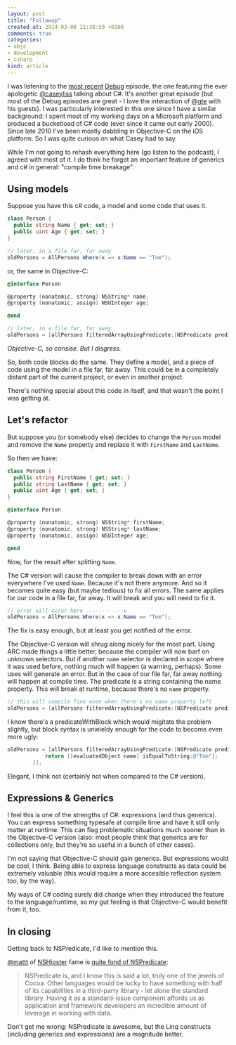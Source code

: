```yaml
---
layout: post
title: "Followup"
created_at: 2014-03-08 21:38:59 +0100
comments: true
categories:
- objc
- development
- csharp
kind: article
---
```


I was listening to the [most recent](http://www.imore.com/debug-30-casey-liss-c-and-net) [Debug](http://www.imore.com/debug) episode, the one featuring the ever apologetic [@caseyliss](http://twitter.com/caseyliss) talking about C#. It's another great episode (but most of the Debug episodes are great - I love the interaction of [@gte](http://twitter.com/gte) with his guests). I was particularly interested in this one since I have a similar background: I spent most of my working days on a Microsoft platform and produced a bucketload of C# code (ever since it came out early 2000). Since late 2010 I've been mostly dabbling in Objective-C on the iOS platform. So I was quite curious on what Casey had to say.

While I'm not going to rehash everything here (go listen to the podcast), I agreed with most of it. I do think he forgot an important feature of generics and c# in general: "compile time breakage".

<!-- more -->

## Using models

Suppose you have this c# code, a model and some code that uses it.

```csharp
class Person {
  public string Name { get; set; }
  public uint Age { get; set; }
}

// later, in a file far, far away
oldPersons = AllPersons.Where(x => x.Name == "Tom");
```

or, the same in Objective-C:

```objective-c
@interface Person

@property (nonatomic, strong) NSString* name;
@property (nonatomic, assign) NSUInteger age;

@end

// later, in a file far, far away
oldPersons = [allPersons filteredArrayUsingPredicate:[NSPredicate predicateWithFormat:@"name == %@", @"Tom"]];
```

*Objective-C, so consise. But I disgress.*

So, both code blocks do the same. They define a model, and a piece of code using the model in a file far, far away. This could be in a completely distant part of the current project, or even in another project.

There's nothing special about this code in itself, and that wasn't the point I was getting at.

## Let's refactor

But suppose you (or somebody else) decides to change the `Person` model and remove the `Name` property and replace it with `FirstName` and `LastName`.

So then we have:

```csharp
class Person {  
  public string FirstName { get; set; }
  public string LastName { get; set; }
  public uint Age { get; set; }
}
```

```objective-c
@interface Person

@property (nonatomic, strong) NSString* firstName;
@property (nonatomic, strong) NSString* lastName;
@property (nonatomic, assign) NSUInteger age;

@end
```

Now, for the result after splitting `Name`.

The C# version will cause the compiler to break down with an error everywhere I've used `Name`. Because it's not there anymore. And so it becomes quite easy (but maybe tedious) to fix all errors. The same applies for our code in a file far, far away. It will break and you will need to fix it.

```csharp
// error will occur here ------------v
oldPersons = AllPersons.Where(x => x.Name == "Tom");
```

The fix is easy enough, but at least you get notified of the error.

The Objective-C version will shrug along nicely for the most part. Using ARC made things a little better, because the compiler will now barf on unknown selectors. But if another `name` selector is declared in scope where it was used before, nothing much will happen (a warning, perhaps). Some uses will generate an error.
But in the case of our file far, far away nothing will happen at compile time. The predicate is a string containing the name property. This will break at runtime, because there's no `name` property.  

```objective-c
// this will compile fine even when there's no name property left
oldPersons = [allPersons filteredArrayUsingPredicate:[NSPredicate predicateWithFormat:@"name == %@", @"Tom"]];
```

I know there's a predicateWithBlock which would migitate the problem slightly, but block syntax is unwieldy enough for the code to become even more ugly:

```objective-c
oldPersons = [allPersons filteredArrayUsingPredicate:[NSPredicate predicateWithBlock:^BOOL(id evaluatedObject, NSDictionary *bindings) {
            return [[evaluatedObject name] isEqualToString:@"Tom"];
        }];
```

Elegant, I think not (certainly not when compared to the C# version).

## Expressions & Generics

I feel this is one of the strengths of C#: expressions (and thus generics). You can express something typesafe at compile time and have it still only matter at runtime. This can flag problematic situations much sooner than in the Objective-C version (also: most people think that generics are for collections only, but they're so useful in a bunch of other cases).

I'm not saying that Objective-C should gain generics. But expressions would be cool, I think. Being able to express language constructs as data could be extremely valuable (this would require a more accesible reflection system too, by the way).

My ways of C# coding surely did change when they introduced the feature to the language/runtime, so my gut feeling is that Objective-C would benefit from it, too.

## In closing

Getting back to NSPredicate, I'd like to mention this.

[@mattt](http://twitter.com/mattt) of [NSHipster](http://nshipster.com) fame is [quite fond of NSPredicate](http://nshipster.com/nspredicate/):

> NSPredicate is, and I know this is said a lot, truly one of the jewels of Cocoa. Other languages would be lucky to have something with half of its capabilities in a third-party library - let alone the standard library. Having it as a standard-issue component affords us as application and framework developers an incredible amount of leverage in working with data.

Don't get me wrong: NSPredicate is awesome, but the Linq constructs (including generics and expressions) are a magnitude better.

